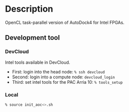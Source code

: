 # Description

OpenCL task-parallel version of AutoDock4 for Intel FPGAs.

## Development tool

### DevCloud

Intel tools available in DevCloud.

* First: login into the head node: `% ssh devcloud`
* Second: login into a compute node: `devcloud_login`
* Third: set intel tools for the PAC Arria 10: `% tools_setup`

### Local

```zsh
% source init_aoc<>.sh
```
